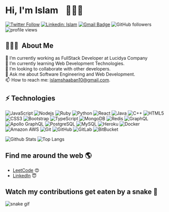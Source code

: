 # Hi, I'm Islam <img src="https://media.giphy.com/media/hvRJCLFzcasrR4ia7z/giphy.gif" width="10px"> 👩🏾‍💻

[![Twitter Follow](https://img.shields.io/twitter/follow/Islam_Shaaban7?label=Follow)](https://twitter.com/intent/follow?screen_name=Islam_Shaaban7)
[![Linkedin: Islam](https://img.shields.io/badge/-Islam-blue?style=flat-square&logo=Linkedin&logoColor=white&link=https://www.linkedin.com/in/islamshaaban/)](https://www.linkedin.com/in/islamshaaban/)
[![Gmail Badge](https://img.shields.io/badge/-islamshaaban10@gmail.com-c14438?style=flat-square&logo=Gmail&logoColor=white&link=mailto:islamshaaban10@gmail.com)](mailto:kanna6501@gmail.com)
![GitHub followers](https://img.shields.io/github/followers/IslamShaaban?label=Follow&style=social)
<img alt = "profile views" src="https://komarev.com/ghpvc/?username=IslamShaaban&color=brightgreen">  


## 👨🏻‍💻 &nbsp;About Me

🔭 I’m currently working as FullStack Developer at Lucidya Company <br />
🌱 I’m currently learning Web Development Technologies. <br />
👯 I’m looking to collaborate with other developers. <br />
💬 Ask me about Software Engineering and Web Development. <br />
📫 How to reach me: islamshaaban10@gmail.com. <br />


## ⚡ Technologies

![JavaScript](https://img.shields.io/badge/-JavaScript-black?style=flat-square&logo=javascript)
![Nodejs](https://img.shields.io/badge/-Nodejs-black?style=flat-square&logo=Node.js)
![Ruby](https://img.shields.io/badge/-Ruby-black?style=flat-square&logo=Ruby)
![Python](https://img.shields.io/badge/-Python-black?style=flat-square&logo=Python)
![React](https://img.shields.io/badge/-React-black?style=flat-square&logo=react)
![Java](https://img.shields.io/badge/-java-E34A86?style=flat-square&logo=java)
![C++](https://img.shields.io/badge/-C++-00599C?style=flat-square&logo=c)
![HTML5](https://img.shields.io/badge/-HTML5-E34F26?style=flat-square&logo=html5&logoColor=white)
![CSS3](https://img.shields.io/badge/-CSS3-1572B6?style=flat-square&logo=css3)
![Bootstrap](https://img.shields.io/badge/-Bootstrap-563D7C?style=flat-square&logo=bootstrap)
![TypeScript](https://img.shields.io/badge/-TypeScript-007ACC?style=flat-square&logo=typescript)
![MongoDB](https://img.shields.io/badge/-MongoDB-black?style=flat-square&logo=mongodb)
![Redis](https://img.shields.io/badge/-Redis-black?style=flat-square&logo=Redis)
![GraphQL](https://img.shields.io/badge/-GraphQL-E10098?style=flat-square&logo=graphql)
![Apollo GraphQL](https://img.shields.io/badge/-Apollo%20GraphQL-311C87?style=flat-square&logo=apollo-graphql)
![PostgreSQL](https://img.shields.io/badge/-PostgreSQL-336791?style=flat-square&logo=postgresql)
![MySQL](https://img.shields.io/badge/-MySQL-black?style=flat-square&logo=mysql)
![Heroku](https://img.shields.io/badge/-Heroku-430098?style=flat-square&logo=heroku)
![Docker](https://img.shields.io/badge/-Docker-black?style=flat-square&logo=docker)
![Amazon AWS](https://img.shields.io/badge/Amazon%20AWS-232F3E?style=flat-square&logo=amazon-aws)
![Git](https://img.shields.io/badge/-Git-black?style=flat-square&logo=git)
![GitHub](https://img.shields.io/badge/-GitHub-181717?style=flat-square&logo=github)
![GitLab](https://img.shields.io/badge/-GitLab-FCA121?style=flat-square&logo=gitlab)
![BitBucket](https://img.shields.io/badge/-BitBucket-darkblue?style=flat-square&logo=bitbucket)

![Github Stats](https://github-readme-stats.vercel.app/api?username=IslamShaaban&count_private=true&show_icons=true&include_all_commits=true)
![Top Langs](https://github-readme-stats.vercel.app/api/top-langs/?username=IslamShaaban&hide=TeX&layout=compact)

## Find me around the web 🌎 
- <a href="https://leetcode.com/islamshaaban10/">LeetCode</a> 😍
- <a href="https://www.linkedin.com/in/islamshaaban/">LinkedIn</a> 😇

## Watch my contributions get eaten by a snake 🐍
![snake gif](https://github.com/tanyarajhans/Actions/blob/output/github-contribution-grid-snake.svg)
